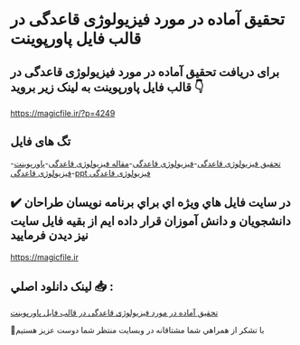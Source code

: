 # تحقیق آماده در مورد فیزیولوژی قاعدگی در قالب فایل پاورپوینت

## برای دریافت تحقیق آماده در مورد فیزیولوژی قاعدگی در قالب فایل پاورپوینت به لینک زیر بروید 👇

https://magicfile.ir/?p=4249

## تگ های فایل

-[تحقیق فیزیولوژی قاعدگی](https://magicfile.ir/product/%d8%aa%d8%ad%d9%82%db%8c%d9%82-%d9%81%db%8c%d8%b2%db%8c%d9%88%d9%84%d9%88%da%98%db%8c-%d9%82%d8%a7%d8%b9%d8%af%da%af%db%8c-%d8%af%d8%b1-%d9%be%d8%a7%d9%88%d8%b1%d9%be%d9%88%db%8c%d9%86%d8%aa/)-[فیزیولوژی قاعدگی](https://magicfile.ir/product/%d8%aa%d8%ad%d9%82%db%8c%d9%82-%d9%81%db%8c%d8%b2%db%8c%d9%88%d9%84%d9%88%da%98%db%8c-%d9%82%d8%a7%d8%b9%d8%af%da%af%db%8c-%d8%af%d8%b1-%d9%be%d8%a7%d9%88%d8%b1%d9%be%d9%88%db%8c%d9%86%d8%aa/)-[مقاله فیزیولوژی قاعدگی](https://magicfile.ir/product/%d8%aa%d8%ad%d9%82%db%8c%d9%82-%d9%81%db%8c%d8%b2%db%8c%d9%88%d9%84%d9%88%da%98%db%8c-%d9%82%d8%a7%d8%b9%d8%af%da%af%db%8c-%d8%af%d8%b1-%d9%be%d8%a7%d9%88%d8%b1%d9%be%d9%88%db%8c%d9%86%d8%aa/)-[پاورپوینت فیزیولوژی قاعدگی](https://magicfile.ir/product/%d8%aa%d8%ad%d9%82%db%8c%d9%82-%d9%81%db%8c%d8%b2%db%8c%d9%88%d9%84%d9%88%da%98%db%8c-%d9%82%d8%a7%d8%b9%d8%af%da%af%db%8c-%d8%af%d8%b1-%d9%be%d8%a7%d9%88%d8%b1%d9%be%d9%88%db%8c%d9%86%d8%aa/)-[ppt فیزیولوژی قاعدگی](https://magicfile.ir/product/%d8%aa%d8%ad%d9%82%db%8c%d9%82-%d9%81%db%8c%d8%b2%db%8c%d9%88%d9%84%d9%88%da%98%db%8c-%d9%82%d8%a7%d8%b9%d8%af%da%af%db%8c-%d8%af%d8%b1-%d9%be%d8%a7%d9%88%d8%b1%d9%be%d9%88%db%8c%d9%86%d8%aa/)

## ✔️ در سايت فايل هاي ويژه اي براي برنامه نويسان طراحان دانشجويان و دانش آموزان قرار داده ايم از بقيه فايل سايت نيز ديدن فرماييد

https://magicfile.ir


## لينک دانلود اصلي 📥 :

[تحقیق آماده در مورد فیزیولوژی قاعدگی در قالب فایل پاورپوینت](https://magicfile.ir/product/%d8%aa%d8%ad%d9%82%db%8c%d9%82-%d9%81%db%8c%d8%b2%db%8c%d9%88%d9%84%d9%88%da%98%db%8c-%d9%82%d8%a7%d8%b9%d8%af%da%af%db%8c-%d8%af%d8%b1-%d9%be%d8%a7%d9%88%d8%b1%d9%be%d9%88%db%8c%d9%86%d8%aa/) 


🙏با تشکر از همراهي شما مشتاقانه در وبسایت منتظر شما دوست عزیز هستیم

